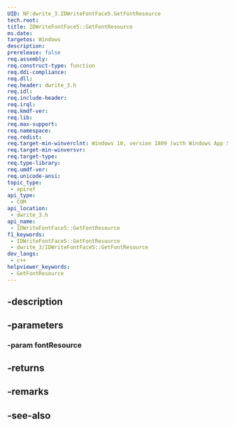 ```yaml
---
UID: NF:dwrite_3.IDWriteFontFace5.GetFontResource
tech.root: 
title: IDWriteFontFace5::GetFontResource
ms.date: 
targetos: Windows
description: 
prerelease: false
req.assembly: 
req.construct-type: function
req.ddi-compliance: 
req.dll: 
req.header: dwrite_3.h
req.idl: 
req.include-header: 
req.irql: 
req.kmdf-ver: 
req.lib: 
req.max-support: 
req.namespace: 
req.redist: 
req.target-min-winverclnt: Windows 10, version 1809 (with Windows App SDK 0.5 or later)
req.target-min-winversvr: 
req.target-type: 
req.type-library: 
req.umdf-ver: 
req.unicode-ansi: 
topic_type:
 - apiref
api_type:
 - COM
api_location:
 - dwrite_3.h
api_name:
 - IDWriteFontFace5::GetFontResource
f1_keywords:
 - IDWriteFontFace5::GetFontResource
 - dwrite_3/IDWriteFontFace5::GetFontResource
dev_langs:
 - c++
helpviewer_keywords:
 - GetFontResource
---
```


## -description

## -parameters

### -param fontResource

## -returns

## -remarks

## -see-also


